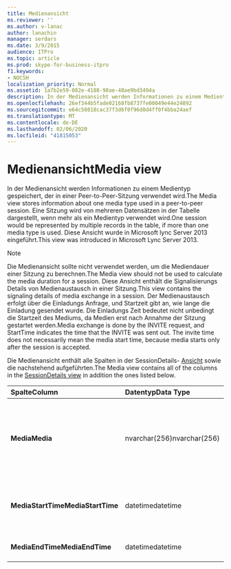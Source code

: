 ```yaml
---
title: Medienansicht
ms.reviewer: ''
ms.author: v-lanac
author: lanachin
manager: serdars
ms.date: 3/9/2015
audience: ITPro
ms.topic: article
ms.prod: skype-for-business-itpro
f1.keywords:
- NOCSH
localization_priority: Normal
ms.assetid: 1a7b2e59-082e-4188-98ae-48ae9bd3494a
description: In der Medienansicht werden Informationen zu einem Medientyp gespeichert, der in einer Peer-to-Peer-Sitzung verwendet wird. Eine Sitzung wird von mehreren Datensätzen in der Tabelle dargestellt, wenn mehr als ein Medientyp verwendet wird. Diese Ansicht wurde in Microsoft lync Server 2013 eingeführt.
ms.openlocfilehash: 26ef344b5fade02168fb8737fe00049e44e24892
ms.sourcegitcommit: e64c50818cac37f3d6f0f96d0d4ff0f4bba24aef
ms.translationtype: MT
ms.contentlocale: de-DE
ms.lasthandoff: 02/06/2020
ms.locfileid: "41815053"
---
```

# <a name="media-view"></a><span data-ttu-id="38a23-105">Medienansicht</span><span class="sxs-lookup"><span data-stu-id="38a23-105">Media view</span></span>
 
<span data-ttu-id="38a23-106">In der Medienansicht werden Informationen zu einem Medientyp gespeichert, der in einer Peer-to-Peer-Sitzung verwendet wird.</span><span class="sxs-lookup"><span data-stu-id="38a23-106">The Media view stores information about one media type used in a peer-to-peer session.</span></span> <span data-ttu-id="38a23-107">Eine Sitzung wird von mehreren Datensätzen in der Tabelle dargestellt, wenn mehr als ein Medientyp verwendet wird.</span><span class="sxs-lookup"><span data-stu-id="38a23-107">One session would be represented by multiple records in the table, if more than one media type is used.</span></span> <span data-ttu-id="38a23-108">Diese Ansicht wurde in Microsoft lync Server 2013 eingeführt.</span><span class="sxs-lookup"><span data-stu-id="38a23-108">This view was introduced in Microsoft Lync Server 2013.</span></span>
  
> [!NOTE]
> <span data-ttu-id="38a23-109">Die Medienansicht sollte nicht verwendet werden, um die Mediendauer einer Sitzung zu berechnen.</span><span class="sxs-lookup"><span data-stu-id="38a23-109">The Media view should not be used to calculate the media duration for a session.</span></span> <span data-ttu-id="38a23-110">Diese Ansicht enthält die Signalisierungs Details von Medienaustausch in einer Sitzung.</span><span class="sxs-lookup"><span data-stu-id="38a23-110">This view contains the signaling details of media exchange in a session.</span></span> <span data-ttu-id="38a23-111">Der Medienaustausch erfolgt über die Einladungs Anfrage, und Startzeit gibt an, wie lange die Einladung gesendet wurde. Die Einladungs Zeit bedeutet nicht unbedingt die Startzeit des Mediums, da Medien erst nach Annahme der Sitzung gestartet werden.</span><span class="sxs-lookup"><span data-stu-id="38a23-111">Media exchange is done by the INVITE request, and StartTime indicates the time that the INVITE was sent out. The invite time does not necessarily mean the media start time, because media starts only after the session is accepted.</span></span> 
  
<span data-ttu-id="38a23-112">Die Medienansicht enthält alle Spalten in der SessionDetails- [Ansicht](sessiondetails-0.md) sowie die nachstehend aufgeführten.</span><span class="sxs-lookup"><span data-stu-id="38a23-112">The Media view contains all of the columns in the [SessionDetails view](sessiondetails-0.md) in addition the ones listed below.</span></span>
  
|<span data-ttu-id="38a23-113">**Spalte**</span><span class="sxs-lookup"><span data-stu-id="38a23-113">**Column**</span></span>|<span data-ttu-id="38a23-114">**Datentyp**</span><span class="sxs-lookup"><span data-stu-id="38a23-114">**Data Type**</span></span>|<span data-ttu-id="38a23-115">**Details**</span><span class="sxs-lookup"><span data-stu-id="38a23-115">**Details**</span></span>|
|:-----|:-----|:-----|
|<span data-ttu-id="38a23-116">**Media**</span><span class="sxs-lookup"><span data-stu-id="38a23-116">**Media**</span></span> <br/> |<span data-ttu-id="38a23-117">nvarchar(256)</span><span class="sxs-lookup"><span data-stu-id="38a23-117">nvarchar(256)</span></span>  <br/> |<span data-ttu-id="38a23-118">Medientyp.</span><span class="sxs-lookup"><span data-stu-id="38a23-118">Media type.</span></span> <span data-ttu-id="38a23-119">Weitere Informationen finden Sie in der [Tabelle medialist](medialist.md) .</span><span class="sxs-lookup"><span data-stu-id="38a23-119">See the [MediaList table](medialist.md) for more information.</span></span> <br/> |
|<span data-ttu-id="38a23-120">**MediaStartTime**</span><span class="sxs-lookup"><span data-stu-id="38a23-120">**MediaStartTime**</span></span> <br/> |<span data-ttu-id="38a23-121">datetime</span><span class="sxs-lookup"><span data-stu-id="38a23-121">datetime</span></span>  <br/> |<span data-ttu-id="38a23-122">Zeit, zu der eine Medienanfrage gesendet wurde.</span><span class="sxs-lookup"><span data-stu-id="38a23-122">Time that a media request was sent out.</span></span>  <br/> |
|<span data-ttu-id="38a23-123">**MediaEndTime**</span><span class="sxs-lookup"><span data-stu-id="38a23-123">**MediaEndTime**</span></span> <br/> |<span data-ttu-id="38a23-124">datetime</span><span class="sxs-lookup"><span data-stu-id="38a23-124">datetime</span></span>  <br/> |<span data-ttu-id="38a23-125">Endzeit der Sitzung.</span><span class="sxs-lookup"><span data-stu-id="38a23-125">End time of the session.</span></span>  <br/> |
   

